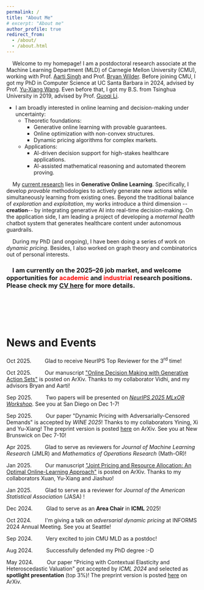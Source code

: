 ```yaml
---
permalink: /
title: "About Me"
# excerpt: "About me"
author_profile: true
redirect_from: 
  - /about/
  - /about.html
---
```




&nbsp; &nbsp; Welcome to my homepage! I am a postdoctoral research associate at the Machine Learning Department (MLD) of Carnegie Mellon University (CMU), working with Prof. [Aarti Singh](https://www.cs.cmu.edu/~aarti/) and Prof. [Bryan Wilder](https://bryanwilder.github.io/). Before joining CMU, I got my PhD in Computer Science at UC Santa Barbara in 2024, advised by Prof. [Yu-Xiang Wang](https://cseweb.ucsd.edu/~yuxiangw/). Even before that, I got my B.S. from Tsinghua University in 2019, advised by Prof. [Guoqi Li](https://people.ucas.edu.cn/~liguoqi).

<ul>
  <li>I am broadly interested in online learning and decision-making under uncertainty:
    <ul>
      <li>Theoretic foundations:
        <ul>
          <li>Generative online learning with provable guarantees.</li>
          <li>Online optimization with non-convex structures.</li>
          <li>Dynamic pricing algorithms for complex markets.</li>
        </ul>
      </li>
      <li>Applications:
        <ul>
          <li>AI-driven decision support for high-stakes healthcare applications.</li>
          <li>AI-assisted mathematical reasoning and automated theorem proving.</li>
        </ul>
      </li>
    </ul>
  </li>
</ul>

&nbsp; &nbsp; My <u> current research</u> lies in **Generative Online Learning**. Specifically, I develop *provable* methodologies to actively generate new actions while simultaneously learning from existing ones. Beyond the traditional balance of *exploration* and *exploitation*, my works introduce a third dimension --**creation**-- by integrating generative AI into real-time decision-making. On the application side, I am leading a project of developing a *maternal health* chatbot system that generates healthcare content under autonomous guardrails.

&nbsp; &nbsp; During my PhD (and ongoing), I have been doing a series of work on *dynamic pricing*. Besides, I also worked on graph theory and combinatorics out of personal interests. 


### &nbsp; &nbsp; I am currently on the 2025–26 job market, and welcome opportunities for <span style="color:red"> academic </span> and <span style="color:red"> industrial </span> research positions. Please check my [CV here](/files/CV_Jianyu_XU_202510.pdf) for more details.

<br /><br />
<br /><br />

<!--
Please check my [CV here](/files/CV_Jianyu_XU_202508.pdf) for more details.

&nbsp; &nbsp;  Welcome to my homepage! I just got my PhD in Computer Science at University of California, Santa Barbara, where I was fortunately being advised by [Prof. Yu-Xiang Wang](https://sites.cs.ucsb.edu/~yuxiangw/). Before that, I got my B.S. (in Measurement & Control) from Tsinghua University in 2019, where I am advised by [Prof. Guoqi Li](https://people.ucas.edu.cn/~liguoqi).

&nbsp; &nbsp; Starting FALL 2024, I will be joining Carnegie Mellon University, Machine Learning Department as a postdoc, working with Prof. [Aarti Singh](https://www.cs.cmu.edu/~aarti/) and Prof. [Bryan Wilder](https://bryanwilder.github.io/) on *societal decision making*.


&nbsp; &nbsp;  Welcome to my homepage! I am currently a fifth-year PhD candidate in Computer Science at University of California, Santa Barbara, where I am fortunately being advised by Prof. Yu-Xiang Wang. Before that, I got my B.S. from Tsinghua University in 2019.

&nbsp; &nbsp; My current **research interest** is dynamic pricing. My goal is to seek for statistical and discrete-mathematical methods to improve our comprehension on the price-demand relationships in the market.
-->






<!--
&nbsp; &nbsp; Please find my latest CV [here](/files/CV_Jianyu_Xu_2405.pdf).
<br /><br />
<br /><br />
-->


# News and Events

Oct 2025. &nbsp; &nbsp; &nbsp; &nbsp; Glad to receive NeurIPS Top Reviewer for the 3<sup>rd</sup> time!

Oct 2025. &nbsp; &nbsp; &nbsp; &nbsp; Our manuscript ["Online Decision Making with Generative Action Sets"](https://arxiv.org/abs/2509.25777) is posted on ArXiv. Thanks to my collaborator Vidhi, and my advisors Bryan and Aarti!

Sep 2025. &nbsp; &nbsp; &nbsp; &nbsp; Two papers will be presented on *[NeurIPS 2025 MLxOR Workshop](https://mlxor-workshop.github.io/)*. See you at San Diego on Dec 1-7!

Sep 2025. &nbsp; &nbsp; &nbsp; &nbsp; Our paper "Dynamic Pricing with Adversarially-Censored Demands" is accepted by *WINE 2025*! Thanks to my collaborators Yining, Xi and Yu-Xiang! The preprint version is posted [here](http://arxiv.org/abs/2502.06168) on ArXiv. See you at New Brunswick on Dec 7-10!

Apr 2025. &nbsp; &nbsp; &nbsp; &nbsp; Glad to serve as reviewers for *Journal of Machine Learning Research* (JMLR) and *Mathematics of Operations Research* (Math-OR)!

Jan 2025. &nbsp; &nbsp; &nbsp; &nbsp; Our manuscript ["Joint Pricing and Resource Allocation: An Optimal Online-Learning Approach"](https://arxiv.org/abs/2501.18049) is posted on ArXiv. Thanks to my collaborators Xuan, Yu-Xiang and Jiashuo!

Jan 2025. &nbsp; &nbsp; &nbsp; &nbsp; Glad to serve as a reviewer for *Journal of the American Statistical Association* (JASA) !

Dec 2024. &nbsp; &nbsp; &nbsp; &nbsp; Glad to serve as an **Area Chair** in **ICML** 2025!

Oct 2024. &nbsp; &nbsp; &nbsp; &nbsp; I'm giving a talk on *adversarial dynamic pricing* at INFORMS 2024 Annual Meeting. See you at Seattle!

Sep 2024. &nbsp; &nbsp; &nbsp; &nbsp; Very excited to join CMU MLD as a postdoc!

Aug 2024. &nbsp; &nbsp; &nbsp; &nbsp; Successfully defended my PhD degree :-D

May 2024. &nbsp; &nbsp; &nbsp; &nbsp; Our paper "Pricing with Contextual Elasticity and Heteroscedastic Valuation" got accepted by *ICML 2024* and selected as **spotlight presentation** (top 3%)! The preprint version is posted [here](https://arxiv.org/abs/2312.15999) on ArXiv.

<!--
Nov 2023. &nbsp; &nbsp; &nbsp; &nbsp; Glad to receive the **Outstanding Reviewer Award** again at *NeurIPS*!


Oct 2023. &nbsp; &nbsp; &nbsp; &nbsp; I'm giving a talk on *pricing fairness* at INFORMS 2023 Annual Meeting. See you at Phoenix!

Oct 2023. &nbsp; &nbsp; &nbsp; &nbsp; Our delayed research results on *the NP-hardness of tensor network contraction ordering* have been posted on Arxiv ultimately.  Thanks Hanwen and all co-authors!

Oct 2023. &nbsp; &nbsp; &nbsp; &nbsp; One co-authored paper got accepted to EMNLP. Thanks Wenhu, Ming and other co-authors!

Mar 2023. &nbsp; &nbsp; &nbsp; &nbsp; Glad to give a talk at LAMDA, Nanjing University!

Jan 2023. &nbsp; &nbsp; &nbsp; &nbsp; Our paper *Doubly fair dynamic pricing* got accepted to *AISTATS 2023*!

Jan 2023. &nbsp; &nbsp; &nbsp; &nbsp; Glad to serve as a reviewer of *Management Science*!
-->


